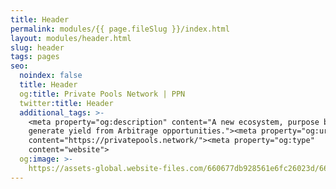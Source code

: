 ```yaml
---
title: Header
permalink: modules/{{ page.fileSlug }}/index.html
layout: modules/header.html
slug: header
tags: pages
seo:
  noindex: false
  title: Header
  og:title: Private Pools Network | PPN
  twitter:title: Header
  additional_tags: >-
    <meta property="og:description" content="A new ecosystem, purpose built to
    generate yield from Arbitrage opportunities."><meta property="og:url"
    content="https://privatepools.network/"><meta property="og:type"
    content="website">
  og:image: >-
    https://assets-global.website-files.com/660677db928561e6fc26023d/6613df3c53686dbf21ed7d3d_opengraph.jpg
---
```



